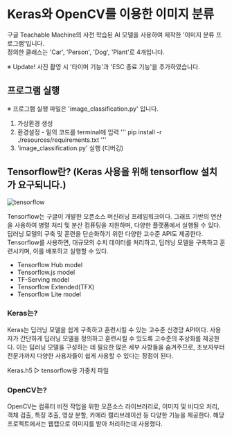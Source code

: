 # Keras와 OpenCV를 이용한 이미지 분류
구글 Teachable Machine의 사전 학습된 AI 모델을 사용하여 제작한 '이미지 분류 프로그램'입니다. <br>
정의한 클래스는 'Car', 'Person', 'Dog', 'Plant'로 4개입니다. 

※ Update! 사진 촬영 시 '타이머 기능'과 'ESC 종료 기능'을 추가하였습니다. <br>

## 프로그램 실행
※ 프로그램 실행 파일은 'image_classification.py' 입니다. <br>
1. 가상환경 생성
2. 환경설정 - 밑의 코드를 terminal에 입력
'''
pip install -r ./resources/requirements.txt
'''
3. 'image_classification.py' 실행 (디버깅)

## Tensorflow란? (Keras 사용을 위해 tensorflow 설치가 요구되니다.)

![tensorflow](https://img.shields.io/badge/TensorFlow-FF6F00?style=for-the-badge&logo=tensorflow&logoColor=white)

Tensorflow는 구글이 개발한 오픈소스 머신러닝 프레임워크이다. 그래프 기반의 연산을 사용하여 병렬 처리 및 분산 컴퓨팅을 지원하며, 다양한 플랫폼에서 실행될 수 있다. 딥러닝 모델의 구축 및 훈련을 단순화하기 위한 다양한 고수준 API도 제공한다. Tensorflow를 사용하면, 대규모의 수치 데이터를 처리하고, 딥러닝 모델을 구축하고 훈련시키며, 이를 배포하고 실행할 수 있다. 
- Tensorflow Hub model
- Tensorflow.js model
- TF-Serving model
- Tensorflow Extended(TFX)
- Tensorflow Lite model

### Keras는?
Keras는 딥러닝 모델을 쉽게 구축하고 훈련시킬 수 있는 고수준 신경망 API이다. 사용자가 간단하게 딥러닝 모델을 정의하고 훈련시킬 수 있도록 고수준의 추상화를 제공한다. 이는 딥러닝 모델을 구성하는 데 필요한 많은 세부 사항들을 숨겨주므로, 초보자부터 전문가까지 다양한 사용자들이 쉽게 사용할 수 있다는 장점이 된다. 

Keras.h5 ▷ tensorflow용 가중치 파일

### OpenCV는?
OpenCV는 컴퓨터 비전 작업을 위한 오픈소스 라이브러리로, 이미지 및 비디오 처리, 객체 검출, 특징 추출, 영상 분할, 카메라 캘리브레이션 등 다양한 기능을 제공한다. 해당 프로젝트에서는 웹캡으로 이미지를 받아 처리하는데 사용했다.  

